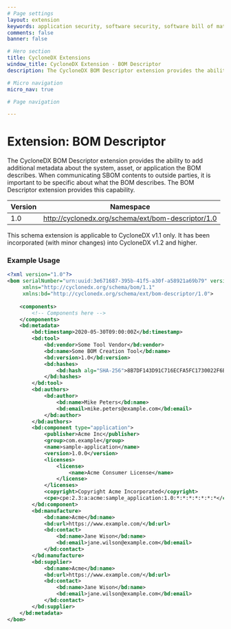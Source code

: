 ```yaml
---
# Page settings
layout: extension
keywords: application security, software security, software bill of material, SBOM, BOM, open source, supply chain, specification, spdx, license, package url, purl, cpe
comments: false
banner: false

# Hero section
title: CycloneDX Extensions
window_title: CycloneDX Extension - BOM Descriptor
description: The CycloneDX BOM Descriptor extension provides the ability to add additional metadata about the system, asset, or application the BOM describes.

# Micro navigation
micro_nav: true

# Page navigation

---
```


# Extension: BOM Descriptor

The CycloneDX BOM Descriptor extension provides the ability to add additional metadata about the system, asset, or 
application the BOM describes. When communicating SBOM contents to outside parties, it is important to be specific 
about what the BOM describes. The BOM Descriptor extension provides this capability.

| Version | Namespace |
| ------- | --------- |
| 1.0 | http://cyclonedx.org/schema/ext/bom-descriptor/1.0 |

<div class="callout callout--warning">
This schema extension is applicable to CycloneDX v1.1 only. It has been incorporated (with minor changes) into
CycloneDX v1.2 and higher.
</div>

### Example Usage

```xml
<?xml version="1.0"?>
<bom serialNumber="urn:uuid:3e671687-395b-41f5-a30f-a58921a69b79" version="1"
     xmlns="http://cyclonedx.org/schema/bom/1.1"
     xmlns:bd="http://cyclonedx.org/schema/ext/bom-descriptor/1.0">
  
    <components>
        <!-- Components here -->
    </components>
    <bd:metadata>
        <bd:timestamp>2020-05-30T09:00:00Z</bd:timestamp>
        <bd:tool>
            <bd:vendor>Some Tool Vendor</bd:vendor>
            <bd:name>Some BOM Creation Tool</bd:name>
            <bd:version>1.0</bd:version>
            <bd:hashes>
                <bd:hash alg="SHA-256">8B7DF143D91C716ECFA5FC1730022F6B421B05CEDEE8FD52B1FC65A96030AD52</bd:hash>
            </bd:hashes>
        </bd:tool>
        <bd:authors>
            <bd:author>
                <bd:name>Mike Peters</bd:name>
                <bd:email>mike.peters@example.com</bd:email>
            </bd:author>
        </bd:authors>
        <bd:component type="application">
            <publisher>Acme Inc</publisher>
            <group>com.example</group>
            <name>sample-application</name>
            <version>1.0.0</version>
            <licenses>
                <license>
                    <name>Acme Consumer License</name>
                </license>
            </licenses>
            <copyright>Copyright Acme Incorporated</copyright>
            <cpe>cpe:2.3:a:acme:sample_application:1.0:*:*:*:*:*:*:*</cpe>
        </bd:component>
        <bd:manufacture>
            <bd:name>Acme</bd:name>
            <bd:url>https://www.example.com/</bd:url>
            <bd:contact>
                <bd:name>Jane Wison</bd:name>
                <bd:email>jane.wilson@example.com</bd:email>
            </bd:contact>
        </bd:manufacture>
        <bd:supplier>
            <bd:name>Acme</bd:name>
            <bd:url>https://www.example.com/</bd:url>
            <bd:contact>
                <bd:name>Jane Wison</bd:name>
                <bd:email>jane.wilson@example.com</bd:email>
            </bd:contact>
        </bd:supplier>
    </bd:metadata>
</bom>
```
